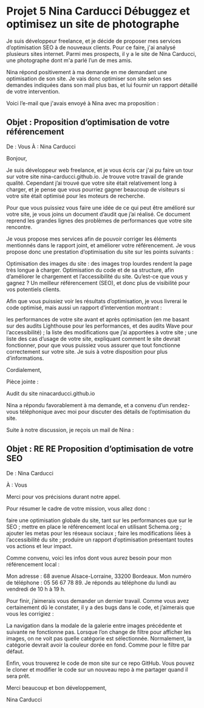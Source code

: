 # Projet 5 Nina Carducci Débuggez et optimisez un site de photographe
Je suis développeur freelance, et je décide de proposer mes services d’optimisation SEO à de nouveaux clients. Pour ce faire, j'ai analysé plusieurs sites internet. Parmi mes prospects, il y a le site de Nina Carducci, une photographe dont m'a parlé l’un de mes amis.

Nina répond positivement à ma demande en me demandant une optimisation de son site. Je vais donc optimiser son site selon ses demandes indiquées dans son mail plus bas, et lui fournir un rapport détaillé de votre intervention.

Voici l’e-mail que j'avais envoyé à Nina avec ma proposition : 



## Objet : Proposition d’optimisation de votre référencement
De : Vous
À : Nina Carducci

Bonjour, 

Je suis développeur web freelance, et je vous écris car j'ai pu faire un tour sur votre site nina-carducci.github.io. Je trouve votre travail de grande qualité. Cependant j’ai trouvé que votre site était relativement long à charger, et je pense que vous pourriez gagner beaucoup de visiteurs si votre site était optimisé pour les moteurs de recherche.

Pour que vous puissiez vous faire une idée de ce qui peut être amélioré sur votre site, je vous joins un document d’audit que j’ai réalisé. Ce document reprend les grandes lignes des problèmes de performances que votre site rencontre.

Je vous propose mes services afin de pouvoir corriger les éléments mentionnés dans le rapport joint, et améliorer votre référencement. Je vous propose donc une prestation d’optimisation du site sur les points suivants :

Optimisation des images du site : des images trop lourdes rendent la page très longue à charger.
Optimisation du code et de sa structure, afin d’améliorer le chargement et l’accessibilité du site. 
Qu’est-ce que vous y gagnez ? Un meilleur référencement (SEO), et donc plus de visibilité pour vos potentiels clients.

Afin que vous puissiez voir les résultats d’optimisation, je vous livrerai le code optimisé, mais aussi un rapport d’intervention montrant :

les performances de votre site avant et après optimisation (en me basant sur des audits Lighthouse pour les performances, et des audits Wave pour l’accessibilité) ;
la liste des modifications que j’ai apportées à votre site ; 
une liste des cas d’usage de votre site, expliquant comment le site devrait fonctionner, pour que vous puissiez vous assurer que tout fonctionne correctement sur votre site. 
Je suis à votre disposition pour plus d’informations.

Cordialement,

Pièce jointe :

Audit du site ninacarducci.github.io



Nina a répondu favorablement à ma demande, et a convenu d’un rendez-vous téléphonique avec moi pour discuter des détails de l’optimisation du site.

Suite à notre discussion, je reçois un mail de Nina : 



## Objet : RE RE Proposition d’optimisation de votre SEO

De : Nina Carducci

À : Vous

Merci pour vos précisions durant notre appel. 

Pour résumer le cadre de votre mission, vous allez donc : 

faire une optimisation globale du site, tant sur les performances que sur le SEO ;
mettre en place le référencement local en utilisant Schema.org ;
ajouter les metas pour les réseaux sociaux ;
faire les modifications liées à l’accessibilité du site ;
produire un rapport d’optimisation présentant toutes vos actions et leur impact.
 

Comme convenu, voici les infos dont vous aurez besoin pour mon référencement local :

Mon adresse : 68 avenue Alsace-Lorraine, 33200 Bordeaux.
Mon numéro de téléphone : 05 56 67 78 89.
Je réponds au téléphone du lundi au vendredi de 10 h à 19 h.
 

Pour finir, j’aimerais vous demander un dernier travail. Comme vous avez certainement dû le constater, il y a des bugs dans le code, et j’aimerais que vous les corrigiez : 

La navigation dans la modale de la galerie entre images précédente et suivante ne fonctionne pas. 
Lorsque l’on change de filtre pour afficher les images, on ne voit pas quelle catégorie est sélectionnée. Normalement, la catégorie devrait avoir la couleur dorée en fond. Comme pour le filtre par défaut.  
 

Enfin, vous trouverez le code de mon site sur ce repo GitHub. Vous pouvez le cloner et modifier le code sur un nouveau repo à me partager quand il sera prêt.

Merci beaucoup et bon développement,

Nina Carducci


